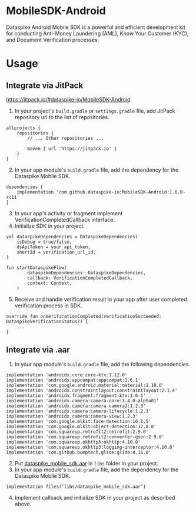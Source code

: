 # MobileSDK-Android
Dataspike Android Mobile SDK is a powerful and efficient development kit for conducting Anti-Money Laundering (AML), Know Your Customer (KYC), and Document Verification processes.

# Usage

## Integrate via JitPack
https://jitpack.io/#dataspike-io/MobileSDK-Android

1. In your project's ```build.gradle``` or ```settings.gradle``` file, add JitPack repository url to the list of repositories.
```
allprojects {
    repositories {
        // ... Other repositories ...

        maven { url 'https://jitpack.io' }
    }
}
```
2. In your app module's ```build.gradle``` file, add the dependency for the Dataspike Mobile SDK.
```
dependencies {
    implementation 'com.github.dataspike-io:MobileSDK-Android:1.0.0-rc11'
}
```
3. In your app's activity or fragment implement VerificationCompletedCallback interface.
4. Initialize SDK in your project.
```
val dataspikeDependencies = DataspikeDependencies(
    isDebug = true/false,
    dsApiToken = your_api_token,
    shortId = verification_url_id,
)

fun startDataspikeFlow(
        dataspikeDependencies: DataspikeDependencies,
        callback: VerificationCompletedCallback,
        context: Context,
    )
```
5. Receive and handle verification result in your app after user completed verification process in SDK.
```
override fun onVerificationCompleted(verificationSucceeded: DataspikeVerificationStatus?) {
    ...
} 
```

## Integrate via .aar

1.  In your app module's ```build.gradle``` file, add the following dependencies.
```
implementation 'androidx.core:core-ktx:1.12.0'
implementation 'androidx.appcompat:appcompat:1.6.1'
implementation 'com.google.android.material:material:1.10.0'
implementation 'androidx.constraintlayout:constraintlayout:2.1.4'
implementation 'androidx.fragment:fragment-ktx:1.6.1'
implementation 'androidx.camera:camera-core:1.4.0-alpha01'
implementation 'androidx.camera:camera-camera2:1.2.3'
implementation 'androidx.camera:camera-lifecycle:1.2.3'
implementation 'androidx.camera:camera-view:1.2.3'
implementation 'com.google.mlkit:face-detection:16.1.5'
implementation 'com.google.mlkit:object-detection:17.0.0'
implementation 'com.squareup.retrofit2:retrofit:2.9.0'
implementation 'com.squareup.retrofit2:converter-gson:2.9.0'
implementation 'com.squareup.okhttp3:okhttp:4.10.0'
implementation 'com.squareup.okhttp3:logging-interceptor:4.10.0'
implementation 'com.github.bumptech.glide:glide:4.16.0'
```
2. Put [dataspike_mobile_sdk.aar](https://github.com/dataspike-io/MobileSDK-Android/releases/download/1.0.0-rc11/dataspike_mobile_sdk.aar) in ```libs``` folder in your project.
3. In your app module's ```build.gradle``` file, add the dependency for the Dataspike Mobile SDK.
```
implementation files(‘libs/dataspike_mobile_sdk.aar’)
```
4. Implement callback and initialize SDK in your project as described above.
